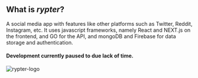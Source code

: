 
## What is <i>rypter</i>?
A social media app with features like other platforms such as Twitter, Reddit, Instagram, etc. It uses javascript frameworks, namely React and NEXT.js on the frontend, and GO for the API, and mongoDB and Firebase for data storage and authentication.

#### Development currently paused to due lack of time. 
![rypter-logo](https://user-images.githubusercontent.com/69627509/201499374-94a1b1a6-f7d3-4f78-b453-b4b06f7bdee0.png)
